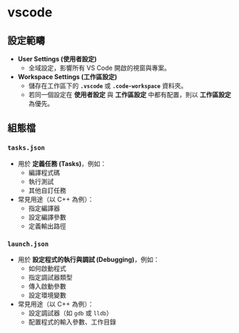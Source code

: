 # vscode

## 設定範疇

- **User Settings (使用者設定)**
    - 全域設定，影響所有 VS Code 開啟的視窗與專案。
- **Workspace Settings (工作區設定)**
    - 儲存在工作區下的 **`.vscode`** 或 **`.code-workspace`** 資料夾。
    - 若同一個設定在 **使用者設定** 與 **工作區設定** 中都有配置，則以 **工作區設定** 為優先。

## 組態檔

### `tasks.json`

- 用於 **定義任務 (Tasks)**，例如：
    - 編譯程式碼
    - 執行測試
    - 其他自訂任務
- 常見用途（以 C++ 為例）：
    - 指定編譯器
    - 設定編譯參數
    - 定義輸出路徑

### `launch.json`

- 用於 **設定程式的執行與調試 (Debugging)**，例如：
    - 如何啟動程式
    - 指定調試器類型
    - 傳入啟動參數
    - 設定環境變數
- 常見用途（以 C++ 為例）：
    - 設定調試器（如 `gdb` 或 `lldb`）
    - 配置程式的輸入參數、工作目錄